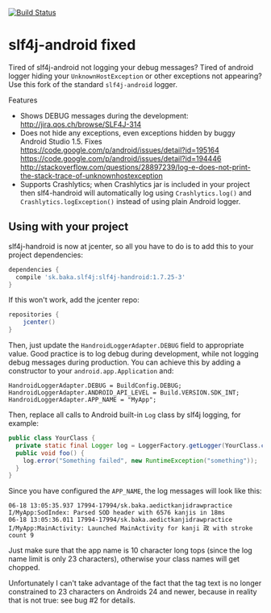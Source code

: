 [![Build Status](https://travis-ci.org/mvysny/slf4j-handroid.svg?branch=master)](https://travis-ci.org/mvysny/slf4j-handroid)

# slf4j-android fixed

Tired of slf4j-android not logging your debug messages? Tired of android logger hiding your `UnknownHostException`
or other exceptions not appearing? Use this fork of the standard `slf4j-android` logger.

Features

* Shows DEBUG messages during the development: http://jira.qos.ch/browse/SLF4J-314
* Does not hide any exceptions, even exceptions hidden by buggy Android Studio 1.5. Fixes https://code.google.com/p/android/issues/detail?id=195164 https://code.google.com/p/android/issues/detail?id=194446 http://stackoverflow.com/questions/28897239/log-e-does-not-print-the-stack-trace-of-unknownhostexception
* Supports Crashlytics; when Crashlytics jar is included in your project then slf4-handroid will
  automatically log using `Crashlytics.log()` and `Crashlytics.logException()` instead of using plain Android logger.

## Using with your project

slf4j-handroid is now at jcenter, so all you have to do is to add this to your project dependencies:
```groovy
dependencies {
  compile 'sk.baka.slf4j:slf4j-handroid:1.7.25-3'
}
```

If this won't work, add the jcenter repo:
```groovy
repositories {
    jcenter()
}
```

Then, just update the `HandroidLoggerAdapter.DEBUG` field to appropriate value. Good practice is to log debug during development,
while not logging debug messages during production. You can achieve this by adding a constructor to your `android.app.Application` and:

```
HandroidLoggerAdapter.DEBUG = BuildConfig.DEBUG;
HandroidLoggerAdapter.ANDROID_API_LEVEL = Build.VERSION.SDK_INT;
HandroidLoggerAdapter.APP_NAME = "MyApp";
```

Then, replace all calls to Android built-in `Log` class by slf4j logging, for example:

```java
public class YourClass {
  private static final Logger log = LoggerFactory.getLogger(YourClass.class);
  public void foo() {
    log.error("Something failed", new RuntimeException("something"));
  }
}
```

Since you have configured the `APP_NAME`, the log messages will look like this:

```
06-18 13:05:35.937 17994-17994/sk.baka.aedictkanjidrawpractice I/MyApp:SodIndex: Parsed SOD header with 6576 kanjis in 18ms
06-18 13:05:36.011 17994-17994/sk.baka.aedictkanjidrawpractice I/MyApp:MainActivity: Launched MainActivity for kanji 政 with stroke count 9
```
Just make sure that the app name is 10 character long tops (since the log name limit is only 23 characters),
otherwise your class names will get chopped.

Unfortunately I can't take advantage of the fact that the tag text is no longer constrained to 23 characters on Androids
24 and newer, because in reality that is not true: see bug #2 for details.
